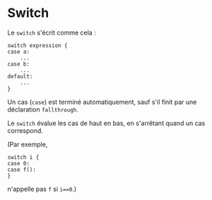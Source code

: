 # Switch

Le `switch` s'écrit comme cela :

    switch expression {
    case a:
        ...
	case b:
        ...
	default:
        ...
    }

Un cas (`case`) est terminé automatiquement, sauf s'il finit par une déclaration `fallthrough`.

Le `switch` évalue les cas de haut en bas, en s'arrêtant quand un cas correspond.

(Par exemple,

    switch i {
    case 0:
    case f():
    }
n'appelle pas `f` si `i==0`.)
